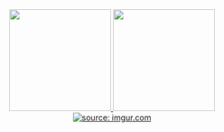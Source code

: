 <div align="center">
  <a href="https://github.com/MatheusVSOliveira">
  <img height="180em" src="https://github-readme-stats.vercel.app/api?username=MatheusVSOliveira&show_icons=true&theme=dark&include_all_commits=true&count_private=true"/>
  <img height="180em" src="https://github-readme-stats.vercel.app/api/top-langs/?username=MatheusVSOliveira&layout=compact&langs_count=7&theme=dark"/>
</div>
<div align="center">
  <a href="https://imgur.com/MLQ2n41"><img src="https://i.imgur.com/MLQ2n41.gif" title="source: imgur.com" /></a>
</div>
